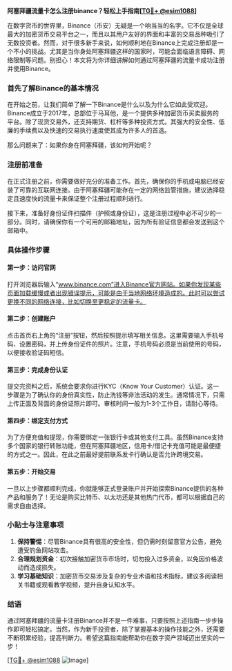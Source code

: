 **阿塞拜疆流量卡怎么注册binance？轻松上手指南[[TG💪+ @esim1088](https://t.me/s/esim1088)]**

在数字货币的世界里，Binance（币安）无疑是一个响当当的名字。它不仅是全球最大的加密货币交易平台之一，而且以其用户友好的界面和丰富的交易品种吸引了无数投资者。然而，对于很多新手来说，如何顺利地在Binance上完成注册却是一个不小的挑战。尤其是当你身处阿塞拜疆这样的国家时，可能会面临语言障碍、网络限制等问题。别担心！本文将为你详细讲解如何通过阿塞拜疆的流量卡成功注册并使用Binance。

### 首先了解Binance的基本情况

在开始之前，让我们简单了解一下Binance是什么以及为什么它如此受欢迎。Binance成立于2017年，总部位于马耳他，是一个提供多种加密货币买卖服务的平台。除了现货交易外，还支持期货、杠杆等多种投资方式。其强大的安全性、低廉的手续费以及快速的交易执行速度使其成为许多人的首选。

那么问题来了：如果你身在阿塞拜疆，该如何开始呢？

### 注册前准备

在正式注册之前，你需要做好充分的准备工作。首先，确保你的手机或电脑已经安装了可靠的互联网连接。由于阿塞拜疆可能存在一定的网络监管措施，建议选择稳定且速度快的流量卡来保证整个注册过程顺利进行。

接下来，准备好身份证件扫描件（护照或身份证），这是注册过程中必不可少的一部分。同时，请确保你有一个可用的邮箱地址，因为所有验证信息都会发送到这个邮箱中。

### 具体操作步骤

#### 第一步：访问官网
打开浏览器后输入“www.binance.com”进入Binance官方网站。如果你发现某些页面加载缓慢或者出现错误提示，可能是由于当地网络环境造成的。此时可以尝试更换不同的网络连接，比如切换至更稳定的流量卡。

#### 第二步：创建账户
点击首页右上角的“注册”按钮，然后按照提示填写相关信息。这里需要输入手机号码、设置密码，并上传身份证件的照片。注意，手机号码必须是当前使用的号码，以便接收验证码短信。

#### 第三步：完成身份认证
提交完资料之后，系统会要求你进行KYC（Know Your Customer）认证。这一步骤是为了确认你的身份真实性，防止洗钱等非法活动的发生。通常情况下，只需上传正面及背面的身份证照片即可。审核时间一般为1-3个工作日，请耐心等待。

#### 第四步：绑定支付方式
为了方便充值和提现，你需要绑定一张银行卡或其他支付工具。虽然Binance支持多个国家的银行转账功能，但在阿塞拜疆地区，信用卡/借记卡充值可能是最便捷的方式之一。因此，在此之前最好提前联系发卡行确认是否允许跨境交易。

#### 第五步：开始交易
一旦以上步骤都顺利完成，你就能够正式登录账户并开始探索Binance提供的各种产品和服务了！无论是购买比特币、以太坊还是其他热门代币，都可以根据自己的需求自由选择。

### 小贴士与注意事项

1. **保持警惕**：尽管Binance具有很高的安全性，但仍需时刻留意官方公告，避免遭受钓鱼网站攻击。
2. **合理规划资金**：初次接触加密货币市场时，切勿投入过多资金，以免因价格波动而造成损失。
3. **学习基础知识**：加密货币交易涉及复杂的专业术语和技术指标，建议多阅读相关书籍或观看教学视频，提升自身认知水平。

### 结语

通过阿塞拜疆的流量卡注册Binance并不是一件难事，只要按照上述指南一步步操作即可轻松搞定。当然，作为新手投资者，除了掌握基本的操作技能之外，还需要不断积累经验，提高判断力。希望这篇指南能帮助你在数字资产领域迈出坚实的一步！

[[TG💪+ @esim1088](https://t.me/s/esim1088) ![Image](https://i.postimg.cc/4NQfJmqS/Snipaste-2025-05-13-00-14-12.png)]